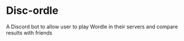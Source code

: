 # Disc-ordle
A Discord bot to allow user to play Wordle in their servers and compare results with friends

